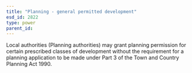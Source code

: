 ```yaml
---
title: "Planning - general permitted development"
esd_id: 2822
type: power
parent_id:  
---
```


Local authorities (Planning authorities) may grant planning permission for certain prescribed classes of development without the requirement for a planning application to be made under Part 3 of the Town and Country Planning Act 1990.


